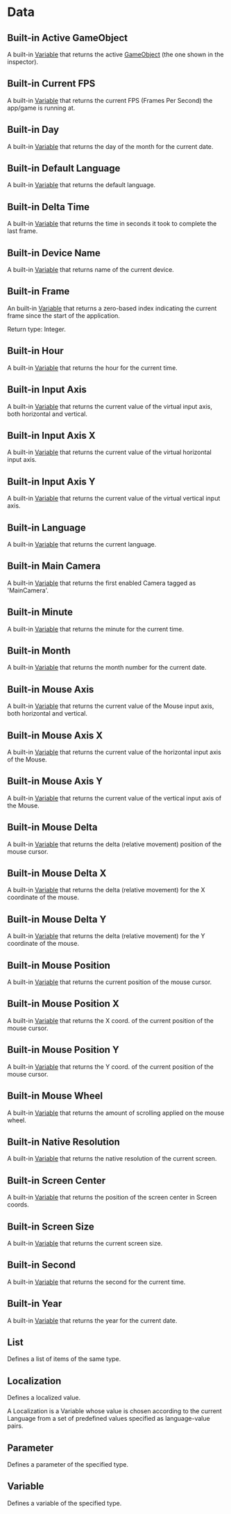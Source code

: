 # Data

## Built-in Active GameObject

A built-in [Variable](#variable) that returns the active [GameObject](http://docs.unity3d.com/Manual/class-GameObject.html) \(the one shown in the inspector\).

## Built-in Current FPS

A built-in [Variable](#variable) that returns the current FPS \(Frames Per Second\) the app/game is running at.

## Built-in Day

A built-in [Variable](#variable) that returns the day of the month for the current date.

## Built-in Default Language

A built-in [Variable](#variable) that returns the default language.

## Built-in Delta Time

A built-in [Variable](#variable) that returns the time in seconds it took to complete the last frame.

## Built-in Device Name

A built-in [Variable](#variable) that returns name of the current device.

## Built-in Frame

An built-in [Variable](#variable) that returns a zero-based index indicating the current frame since the start of the application.

Return type: Integer.

## Built-in Hour

A built-in [Variable](#variable) that returns the hour for the current time.

## Built-in Input Axis

A built-in [Variable](#variable) that returns the current value of the virtual input axis, both horizontal and vertical.

## Built-in Input Axis X

A built-in [Variable](#variable) that returns the current value of the virtual horizontal input axis.

## Built-in Input Axis Y

A built-in [Variable](#variable) that returns the current value of the virtual vertical input axis.

## Built-in Language

A built-in [Variable](#variable) that returns the current language.

## Built-in Main Camera

A built-in [Variable](#variable) that returns the first enabled Camera tagged as 'MainCamera'.

## Built-in Minute

A built-in [Variable](#variable) that returns the minute for the current time.

## Built-in Month

A built-in [Variable](#variable) that returns the month number for the current date.

## Built-in Mouse Axis

A built-in [Variable](#variable) that returns the current value of the Mouse input axis, both horizontal and vertical.

## Built-in Mouse Axis X

A built-in [Variable](#variable) that returns the current value of the horizontal input axis of the Mouse.

## Built-in Mouse Axis Y

A built-in [Variable](#variable) that returns the current value of the vertical input axis of the Mouse.

## Built-in Mouse Delta

A built-in [Variable](#variable) that returns the delta \(relative movement\) position of the mouse cursor.

## Built-in Mouse Delta X

A built-in [Variable](#variable) that returns the delta \(relative movement\) for the X coordinate of the mouse.

## Built-in Mouse Delta Y

A built-in [Variable](#variable) that returns the delta \(relative movement\) for the Y coordinate of the mouse.

## Built-in Mouse Position

A built-in [Variable](#variable) that returns the current position of the mouse cursor.

## Built-in Mouse Position X

A built-in [Variable](#variable) that returns the X coord. of the current position of the mouse cursor.

## Built-in Mouse Position Y

A built-in [Variable](#variable) that returns the Y coord. of the current position of the mouse cursor.

## Built-in Mouse Wheel

A built-in [Variable](#variable) that returns the amount of scrolling applied on the mouse wheel.

## Built-in Native Resolution

A built-in [Variable](#variable) that returns the native resolution of the current screen.

## Built-in Screen Center

A built-in [Variable](#variable) that returns the position of the screen center in Screen coords.

## Built-in Screen Size

A built-in [Variable](#variable) that returns the current screen size.

## Built-in Second

A built-in [Variable](#variable) that returns the second for the current time.

## Built-in Year

A built-in [Variable](#variable) that returns the year for the current date.

## List

Defines a list of items of the same type.

## Localization

Defines a localized value.

A Localization is a Variable whose value is chosen according to the current Language from a set of predefined values specified as language-value pairs.

## Parameter

Defines a parameter of the specified type.

## Variable

Defines a variable of the specified type.
